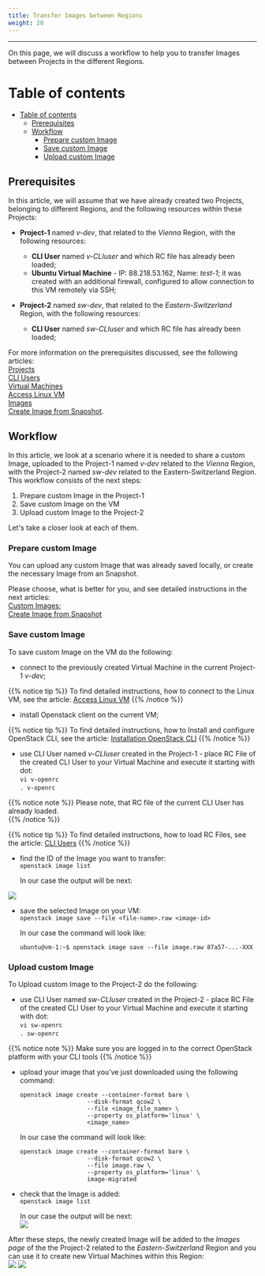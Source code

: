 ```yaml
---
title: Transfer Images between Regions
weight: 20
---
```

___
On this page, we will discuss a workflow to help you to transfer Images between Projects in the different Regions.

# Table of contents
- [Table of contents](#table-of-contents)
  - [Prerequisites](#prerequisites)
  - [Workflow](#workflow)
    - [Prepare custom Image](#prepare-custom-image)
    - [Save custom Image](#save-custom-image)
    - [Upload custom Image](#upload-custom-image)

## Prerequisites
In this article, we will assume that we have already created two Projects, belonging to different Regions, and the following resources within these Projects:

- **Project-1** named *v-dev*, that related to the *Vienna* Region, with the following resources:
  - **CLI User** named *v-CLIuser* and which RC file has already been loaded;  
  - **Ubuntu Virtual Machine** - IP: 88.218.53.162, Name: *test-1*; it was created with an additional firewall, configured to allow connection to this VM remotely via SSH;

- **Project-2** named *sw-dev*, that related to the *Eastern-Switzerland* Region, with the following resources:
  - **CLI User** named *sw-CLIuser* and which RC file has already been loaded;  

For more information on the prerequisites discussed, see the following articles:     
    [Projects](https://docs.ventuscloud.eu/getting-started/projects/)  
    [CLI Users](https://docs.ventuscloud.eu/products/security/cli-users/)  
    [Virtual Machines](https://docs.ventuscloud.eu/products/compute/virtual-machines/)          
    [Access Linux VM](https://docs.ventuscloud.eu/products/compute/connect-linux-vm/)  
    [Images](https://docs.ventuscloud.eu/products/images/custom-images/)  
    [Create Image from Snapshot](https://docs.ventuscloud.eu/products/images/image-from-snapshot/).

## Workflow
In this article, we look at a scenario where it is needed to share a custom Image, uploaded to the Project-1 named *v-dev* related to the *Vienna* Region, with the Project-2 named *sw-dev* related to the Eastern-Switzerland Region.
This workflow consists of the next steps:
1. Prepare custom Image in the Project-1
2. Save custom Image on the VM
3. Upload custom Image to the Project-2

Let's take a closer look at each of them.

### Prepare custom Image
You can upload any custom Image that was already saved locally, or create the necessary Image from an Snapshot.

Please choose, what is better for you, and see detailed instructions in the next articles:  
    [Custom Images](https://docs.ventuscloud.eu/products/images/custom-images/#custom-images);  
    [Create Image from Snapshot](https://docs.ventuscloud.eu/products/images/image-from-snapshot/)

### Save custom Image
To save custom Image on the VM do the following:
- connect to the previously created Virtual Machine in the current Project-1 *v-dev*; 

{{% notice tip %}}
To find detailed instructions, how to connect to the Linux VM, see the article: [Access Linux VM](https://docs.ventuscloud.eu/products/compute/connect-linux-vm/)
{{% /notice %}} 

- install Openstack client on the current VM;

{{% notice tip %}}
To find detailed instructions, how to Install and configure OpenStack CLI, see the article: [Installation OpenStack CLI](https://docs.ventuscloud.eu/tutorials-advanced/installation-openstack-cli/)
{{% /notice %}} 

- use CLI User named *v-CLIuser* created in the Project-1 - place RC File of the created CLI User to your Virtual Machine and execute it starting with dot:  
    `vi v-openrc`    
    `. v-openrc`  

{{% notice note %}}
Please note, that RC file of the current CLI User has already loaded.   
{{% /notice %}} 

{{% notice tip %}}
To find detailed instructions, how to load RC Files, see the article: [CLI Users](https://docs.ventuscloud.eu/products/security/cli-users/)
{{% /notice %}}   

- find the ID of the Image you want to transfer:  
    `openstack image list`  
    
    In our case the output will be next: 

![](../../../assets/images/images/5.png?width=45pc&classes=border,shadow) 
- save the selected Image on your VM:  
    `openstack image save --file <file-name>.raw <image-id>`  

    In our case the command will look like:  
    ```
    ubuntu@vm-1:~$ openstack image save --file image.raw 87a57-...-XXX
    ```

### Upload custom Image
To Upload custom Image to the Project-2 do the following:

* use CLI User named *sw-CLIuser* created in the Project-2 - place RC File of the created CLI User to your Virtual Machine and execute it starting with dot:  
    `vi sw-openrc`    
    `. sw-openrc` 

{{% notice note %}}
Make sure you are logged in to the correct OpenStack platform with your CLI tools
{{% /notice %}} 

* upload your image that you’ve just downloaded using the following command: 
    ```
    openstack image create --container-format bare \
                       --disk-format qcow2 \
                       --file <image_file_name> \
                       --property os_platform='linux' \
                       <image_name>
    ```
    
    In our case the command will look like: 
    ```
    openstack image create --container-format bare \
                       --disk-format qcow2 \
                       --file image.raw \
                       --property os_platform='linux' \
                       image-migrated
    ```
    
* check that the Image is added:  
    `openstack image list`  

    In our case the output will be next:    
![](../../../assets/images/tutorials/22.png?width=45pc&classes=border,shadow) 

After these steps, the newly created Image will be added to the *Images page* of the the Project-2 related to the *Eastern-Switzerland* Region and you can use it to create new Virtual Machines within this Region:   
![](../../../assets/images/tutorials/23.png?classes=border,shadow) 
 ![](../../../assets/images/tutorials/24.png?width=30pc&classes=border,shadow) 